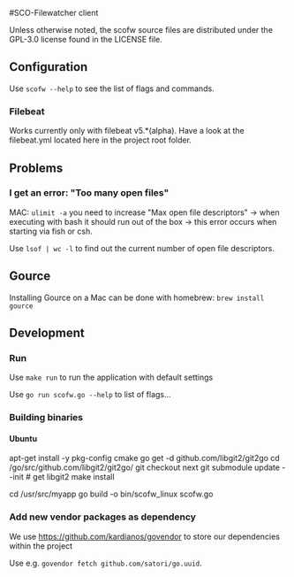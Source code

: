 #SCO-Filewatcher client

Unless otherwise noted, the scofw source files are distributed under the GPL-3.0 license found in the LICENSE file.


## Configuration
Use `scofw --help` to see the list of flags and commands.

### Filebeat
Works currently only with filebeat v5.*(alpha). Have a look at the filebeat.yml located here in the project root folder.

## Problems

### I get an error: "Too many open files"
MAC:
`ulimit -a` you need to increase "Max open file descriptors" -> when executing with bash it should run out of the box -> this error occurs when starting via fish or csh.

Use `lsof | wc -l` to find out the current number of open file descriptors.




## Gource
Installing Gource on a Mac can be done with homebrew: `brew install gource`


## Development

### Run

Use `make run` to run the application with default settings

Use `go run scofw.go --help` to list of flags...

### Building binaries
#### Ubuntu
apt-get install -y pkg-config cmake
go get -d github.com/libgit2/git2go
cd /go/src/github.com/libgit2/git2go/
git checkout next
git submodule update --init # get libgit2
make install

cd /usr/src/myapp
go build -o bin/scofw_linux scofw.go
### Add new vendor packages as dependency
We use https://github.com/kardianos/govendor to store our dependencies within the project

Use e.g. `govendor fetch github.com/satori/go.uuid`.
